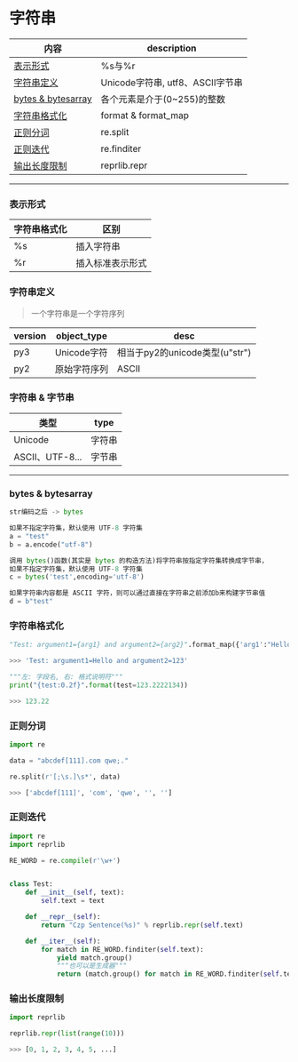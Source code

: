 # 字符串

内容|description
---|---
[表示形式](#表示形式)|%s与%r
[字符串定义](#字符串定义)|Unicode字符串, utf8、ASCII字节串
[bytes & bytesarray](#各个元素是介于(0~255)的整数)|各个元素是介于(0~255)的整数
[字符串格式化](#字符串格式化)|format & format_map
[正则分词](#正则分词)|re.split
[正则迭代](#正则迭代)|re.finditer
[输出长度限制](#输出长度限制)|reprlib.repr

---
### 表示形式
字符串格式化|区别
---|---
%s|插入字符串
%r|插入标准表示形式

### 字符串定义
> 一个字符串是一个字符序列

version|object_type|desc
---|---|---
py3|Unicode字符|相当于py2的unicode类型(u"str")
py2|原始字符序列|ASCII

### 字符串 & 字节串
类型|type
---|---
Unicode|字符串
ASCII、UTF-8...|字节串

---
### bytes & bytesarray

```python
str编码之后 -> bytes

如果不指定字符集，默认使用 UTF-8 字符集
a = "test"
b = a.encode("utf-8")

调用 bytes()函数(其实是 bytes 的构造方法)将字符串按指定字符集转换成字节串，
如果不指定字符集，默认使用 UTF-8 字符集
c = bytes('test',encoding='utf-8')

如果字符串内容都是 ASCII 字符，则可以通过直接在字符串之前添加b来构建字节串值
d = b"test"
```

### 字符串格式化
```python
"Test: argument1={arg1} and argument2={arg2}".format_map({'arg1':"Hello",'arg2':123})

>>> 'Test: argument1=Hello and argument2=123'
```

```python
"""左: 字段名, 右: 格式说明符"""
print("{test:0.2f}".format(test=123.2222134))

>>> 123.22
```

### 正则分词
```python
import re

data = "abcdef[111].com qwe;."

re.split(r'[;\s.]\s*', data)

>>> ['abcdef[111]', 'com', 'qwe', '', '']
```

### 正则迭代
```python
import re
import reprlib

RE_WORD = re.compile(r'\w+')


class Test:
    def __init__(self, text):
        self.text = text

    def __repr__(self):
        return "Czp Sentence(%s)" % reprlib.repr(self.text)

    def __iter__(self):
        for match in RE_WORD.finditer(self.text):
            yield match.group()
            """也可以是生成器"""
            return (match.group() for match in RE_WORD.finditer(self.text))
```

### 输出长度限制
```python
import reprlib

reprlib.repr(list(range(10)))

>>> [0, 1, 2, 3, 4, 5, ...]
```